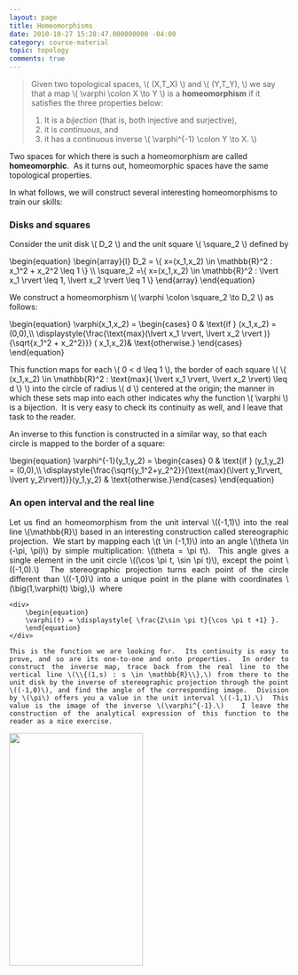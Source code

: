```yaml
---
layout: page
title: Homeomorphisms
date: 2010-10-27 15:28:47.000000000 -04:00
category: course-material
topic: topology
comments: true
---
```


> Given two topological spaces, <span>\\( (X,T_X) \\)</span> and <span>\\( (Y,T_Y), \\)</span> we say that a map <span>\\( \varphi \colon X \to Y \\)</span> is a **homeomorphism** if it satisfies the three properties below:
> 
> 1. It is a <em>bijection</em> (that is, both injective and surjective),
> 2. it is <em>continuous</em>, and
> 3. it has a continuous inverse <span>\\( \varphi^{-1} \colon Y \to X. \\)</span>

Two spaces for which there is such a homeomorphism are called **homeomorphic**.  As it turns out, homeomorphic spaces have the same topological properties.

In what follows, we will construct several interesting homeomorphisms to train our skills:


### Disks and squares

Consider the unit disk <span>\\( D_2 \\)</span> and the unit square <span>\\( \square_2 \\)</span> defined by

<div>
	\begin{equation}
	\begin{array}{l} D_2 = \{ x=(x_1,x_2) \in \mathbb{R}^2 : x_1^2 + x_2^2 \leq 1 \} \\ \square_2 =\{ x=(x_1,x_2) \in \mathbb{R}^2 : \lvert x_1 \rvert \leq 1, \lvert x_2 \rvert \leq 1 \}  \end{array}
	\end{equation}
</div>

We construct a homeomorphism <span>\\( \varphi \colon \square_2 \to D_2 \\)</span> as follows:

<div>
	\begin{equation}
	\varphi(x_1,x_2) = \begin{cases} 0 & \text{if } (x_1,x_2) = (0,0),\\ \displaystyle{\frac{\text{max}(\lvert x_1 \rvert, \lvert x_2 \rvert )}{\sqrt{x_1^2 + x_2^2}}} ( x_1,x_2)& \text{otherwise.} \end{cases} 
	\end{equation}
</div>

This function maps for each <span>\\( 0 < d \leq 1 \\)</span>, the border of each square <span>\\( \\{ (x_1,x_2) \in \mathbb{R}^2 : \text{max}( \lvert x_1 \rvert, \lvert x_2 \rvert) \leq d \\} \\)</span> into the circle of radius <span>\\( d \\)</span> centered at the origin; the manner in which these sets map into each other indicates why the function <span>\\( \varphi \\)</span> is a bijection.  It is very easy to check its continuity as well, and I leave that task to the reader.

An inverse to this function is constructed in a similar way, so that each circle is mapped to the border of a square:

<div>
	\begin{equation}
	\varphi^{-1}(y_1,y_2) = \begin{cases} 0 & \text{if } (y_1,y_2) = (0,0),\\ \displaystyle{\frac{\sqrt{y_1^2+y_2^2}}{\text{max}(\lvert y_1\rvert, \lvert y_2\rvert)}}(y_1,y_2) & \text{otherwise.}\end{cases} 
	\end{equation}
</div>

### An open interval and the real line

<div class="col-sm-8" style="text-align:justify;">
	Let us find an homeomorphism from the unit interval \((-1,1)\) into the real line \(\mathbb{R}\) based in an interesting construction called stereographic projection.  We start by mapping each \(t \in (-1,1)\) into an angle \(\theta \in (-\pi, \pi)\) by simple multiplication: \(\theta = \pi t\).  This angle gives a single element in the unit circle \((\cos \pi t, \sin \pi t)\), except the point \((-1,0).\)  The stereographic projection turns each point of the circle different than \((-1,0)\) into a unique point in the plane with coordinates \(\big(1,\varphi(t) \big),\)  where

	<div>
		\begin{equation}
		\varphi(t) = \displaystyle{ \frac{2\sin \pi t}{\cos \pi t +1} }. 
		\end{equation}
	</div>

	This is the function we are looking for.  Its continuity is easy to prove, and so are its one-to-one and onto properties.  In order to construct the inverse map, trace back from the real line to the vertical line \(\\{(1,s) : s \in \mathbb{R}\\},\) from there to the unit disk by the inverse of stereographic projection through the point \((-1,0)\), and find the angle of the corresponding image.  Division by \(\pi\) offers you a value in the unit interval \((-1,1).\)  This value is the image of the inverse \(\varphi^{-1}.\)   I leave the construction of the analytical expression of this function to the reader as a nice exercise.
</div>
<div class="col-sm-4">
	<img class="alignright" src="http://farm2.static.flickr.com/1053/5122064612_471d0e977d_o_d.jpg" alt="" width="241" height="419" />
</div>